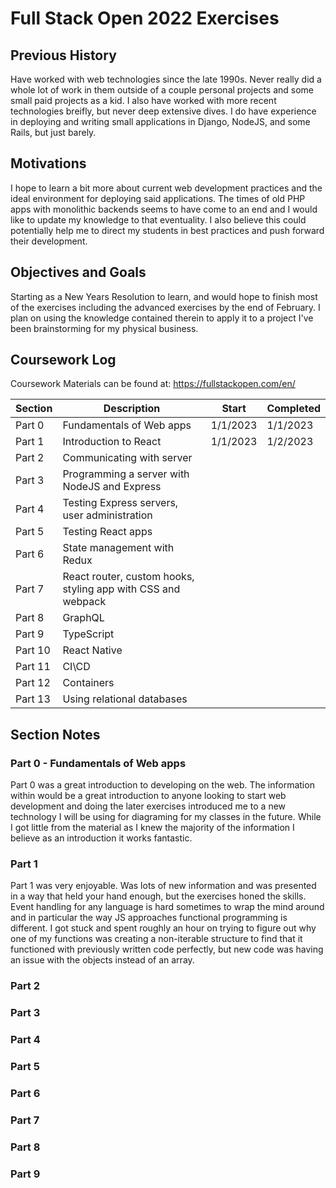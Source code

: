 # Full Stack Open 2022 Exercises

## Previous History

Have worked with web technologies since the late 1990s. Never really did a whole lot of work in them outside of a couple personal projects and some small paid projects as a kid. I also have worked with more recent technologies breifly, but never deep extensive dives. I do have experience in deploying and writing small applications in Django, NodeJS, and some Rails, but just barely.

## Motivations

I hope to learn a bit more about current web development practices and the ideal environment for deploying said applications. The times of old PHP apps with monolithic backends seems to have come to an end and I would like to update my knowledge to that eventuality. I also believe this could potentially help me to direct my students in best practices and push forward their development.

## Objectives and Goals

Starting as a New Years Resolution to learn, and would hope to finish most of the exercises including the advanced exercises by the end of February. I plan on using the knowledge contained therein to apply it to a project I've been brainstorming for my physical business.

## Coursework Log

Coursework Materials can be found at: <https://fullstackopen.com/en/>

| Section | Description                                                  | Start    | Completed |
|---      |---                                                           | ---      | ---       |  
| Part 0  | Fundamentals of Web apps                                     | 1/1/2023 | 1/1/2023  |
| Part 1  | Introduction to React                                        | 1/1/2023 | 1/2/2023  |
| Part 2  | Communicating with server                                    |          |           |
| Part 3  | Programming a server with NodeJS and Express                 |          |           |
| Part 4  | Testing Express servers, user administration                 |          |           |
| Part 5  | Testing React apps                                           |          |           |
| Part 6  | State management with Redux                                  |          |           |
| Part 7  | React router, custom hooks, styling app with CSS and webpack |          |           |
| Part 8  | GraphQL                                                      |          |           |
| Part 9  | TypeScript                                                   |          |           |
| Part 10 | React Native                                                 |          |           |
| Part 11 | CI\CD                                                        |          |           |
| Part 12 | Containers                                                   |          |           |
| Part 13 | Using relational databases                                   |          |           |

## Section Notes

### Part 0 - Fundamentals of Web apps

Part 0 was a great introduction to developing on the web. The information within would be a great introduction to anyone looking to start web development and doing the later exercises introduced me to a new technology I will be using for diagraming for my classes in the future. While I got little from the material as I knew the majority of the information I believe as an introduction it works fantastic.

### Part 1

Part 1 was very enjoyable. Was lots of new information and was presented in a way that held your hand enough, but the exercises honed the skills. Event handling for any language is hard sometimes to wrap the mind around and in particular the way JS approaches functional programming is different. I got stuck and spent roughly an hour on trying to figure out why one of my functions was creating a non-iterable structure to find that it functioned with previously written code perfectly, but new code was having an issue with the objects instead of an array.

### Part 2

### Part 3

### Part 4

### Part 5

### Part 6

### Part 7

### Part 8

### Part 9
